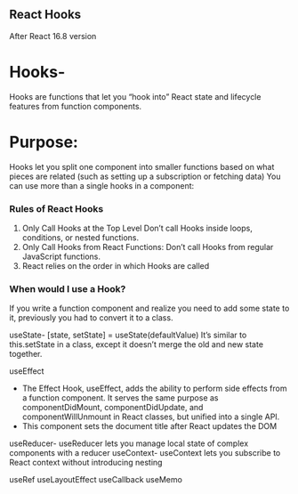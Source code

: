 ## React Hooks
After React 16.8 version

# Hooks-
Hooks are functions that let you “hook into” React state and lifecycle features from function components. 

# Purpose:
  Hooks let you split one component into smaller functions based on what pieces are related (such as setting up a subscription or fetching data)
  You can use more than a single hooks in a component:
  
###  Rules of React Hooks
1. Only Call Hooks at the Top Level
    Don’t call Hooks inside loops, conditions, or nested functions. 
2. Only Call Hooks from React Functions:
    Don’t call Hooks from regular JavaScript functions.
3. React relies on the order in which Hooks are called

### When would I use a Hook? 
If you write a function component and realize you need to add some state to it, previously you had to convert it to a class.

useState- [state, setState] = useState(defaultValue)
It’s similar to this.setState in a class, except it doesn’t merge the old and new state together.

useEffect
-  The Effect Hook, useEffect, adds the ability to perform side effects from a function component. It serves the same purpose as componentDidMount, componentDidUpdate, and componentWillUnmount in React classes, but unified into a single API. 
-  This component sets the document title after React updates the DOM

useReducer- useReducer lets you manage local state of complex components with a reducer
useContext- useContext lets you subscribe to React context without introducing nesting

useRef
useLayoutEffect
useCallback
useMemo
